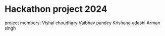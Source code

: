 # Hackathon project 2024
project members:
Vishal choudhary
Vaibhav pandey
Krishana udashi
Arman singh 


 
